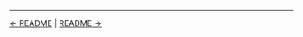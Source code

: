 

<!-- FooterStart -->
---
[← README](../04_02_create_a_view/README.md) | [README →](../04_03_continuing_on_with_jenkins/README.md)
<!-- FooterEnd -->
